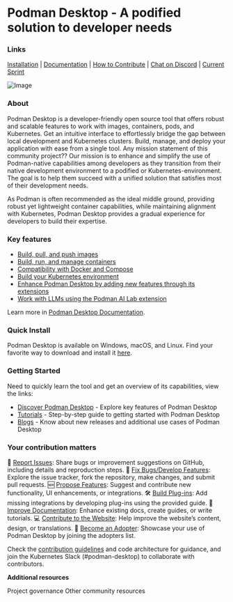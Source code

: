 
# Podman Desktop - A podified solution to developer needs

### Links
   
[Installation](https://podman-desktop.io/docs/installation) | [Documentation](https://podman-desktop.io/docs/intro) | [How to Contribute](https://github.com/podman-desktop/podman-desktop/blob/main/CONTRIBUTING.md) | [Chat on Discord](https://discord.com/invite/x5GzFF6QH4) | [Current Sprint](https://github.com/orgs/containers/projects/4/views/8)

![Image](https://github.com/user-attachments/assets/2f9d933f-2a08-47f7-b4ca-9f7cc5acb873)

### About
Podman Desktop is a developer-friendly open source tool that offers robust and scalable features to work with images, containers, pods, and Kubernetes. Get an intuitive interface to effortlessly bridge the gap between local development and Kubernetes clusters. Build, manage, and deploy your application with ease from a single tool.
Any mission statement of this community project??
Our mission is to enhance and simplify the use of Podman-native capabilities among developers as they transition from their native development environment to a podified or Kubernetes-environment. The goal is to help them succeed with a unified solution that satisfies most of their development needs.

As Podman is often recommended as the ideal middle ground, providing robust yet lightweight container capabilities, while maintaining alignment with Kubernetes, Podman Desktop provides a gradual experience for developers to build their expertise. 


### Key features

- [Build, pull, and push images](/docs/containers/images)
- [Build, run, and manage containers](/docs/containers)
- [Compatibility with Docker and Compose](/docs/migrating-from-docker)
- [Build your Kubernetes environment](/docs/kubernetes) 
- [Enhance Podman Desktop by adding new features through its extensions](/docs/extensions)
- [Work with LLMs using the Podman AI Lab extension](/docs/ai-lab)


Learn more in [Podman Desktop Documentation](/docs/intro).

### Quick Install
Podman Desktop is available on Windows, macOS, and Linux. Find your favorite way to download and install it [here](/docs/installation). 

### Getting Started
Need to quickly learn the tool and get an overview of its capabilities, view the links:

- [Discover Podman Desktop](/docs/discover-podman-desktop) - Explore key features of Podman Desktop
- [Tutorials](/tutorial) - Step-by-step guide to getting started with Podman Desktop
- [Blogs](/blog) - Know about new releases and additional use cases of Podman Desktop


### Your contribution matters

🚨 [Report Issues](https://github.com/podman-desktop/podman-desktop/blob/main/CONTRIBUTING.md#reporting-issues): Share bugs or improvement suggestions on GitHub, including details and reproduction steps.
👾 [Fix Bugs/Develop Features](https://github.com/podman-desktop/podman-desktop/blob/main/CONTRIBUTING.md#working-on-issues): Explore the issue tracker, fork the repository, make changes, and submit pull requests.
🆕 [Propose Features](https://github.com/podman-desktop/podman-desktop/issues/new?template=enhancement.yml): Suggest and contribute new functionality, UI enhancements, or integrations.
🛠️ [Build Plug-ins](https://podman-desktop.io/docs/extensions/developing): Add missing integrations by developing plug-ins using the provided guide.
📝 [Improve Documentation](https://github.com/podman-desktop/podman-desktop/tree/main/website/docs): Enhance existing docs, create guides, or write tutorials.
💻 [Contribute to the Website](https://github.com/podman-desktop/podman-desktop/blob/main/WEBSITE_CONTRIBUTING.md): Help improve the website’s content, design, or translations.
🦭 [Become an Adopter](https://github.com/podman-desktop/podman-desktop/blob/main/ADOPTERS.md): Showcase your use of Podman Desktop by joining the adopters list.

Check the [contribution guidelines](https://github.com/podman-desktop/podman-desktop/blob/main/CONTRIBUTING.md) and code architecture for guidance, and join the Kubernetes Slack (#podman-desktop) to collaborate with contributors.


**Additional resources**
 
Project governance
Other community resources

